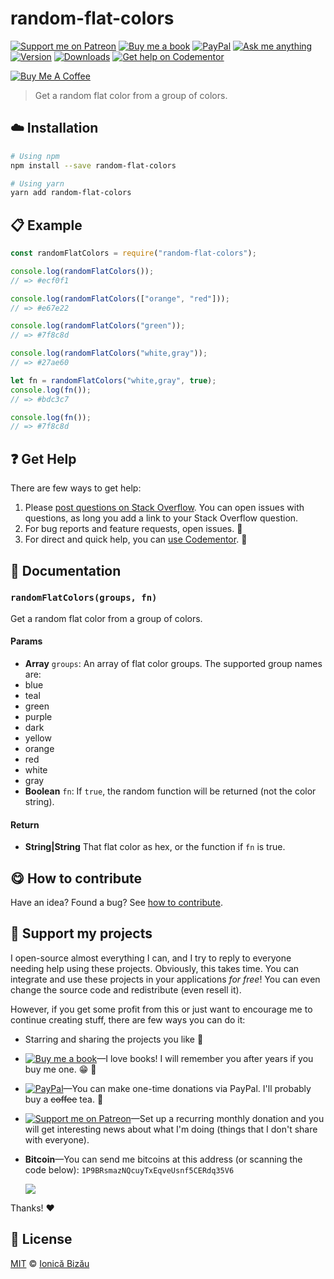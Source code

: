 <!-- Please do not edit this file. Edit the `blah` field in the `package.json` instead. If in doubt, open an issue. -->


















# random-flat-colors

 [![Support me on Patreon][badge_patreon]][patreon] [![Buy me a book][badge_amazon]][amazon] [![PayPal][badge_paypal_donate]][paypal-donations] [![Ask me anything](https://img.shields.io/badge/ask%20me-anything-1abc9c.svg)](https://github.com/IonicaBizau/ama) [![Version](https://img.shields.io/npm/v/random-flat-colors.svg)](https://www.npmjs.com/package/random-flat-colors) [![Downloads](https://img.shields.io/npm/dt/random-flat-colors.svg)](https://www.npmjs.com/package/random-flat-colors) [![Get help on Codementor](https://cdn.codementor.io/badges/get_help_github.svg)](https://www.codementor.io/johnnyb?utm_source=github&utm_medium=button&utm_term=johnnyb&utm_campaign=github)

<a href="https://www.buymeacoffee.com/H96WwChMy" target="_blank"><img src="https://www.buymeacoffee.com/assets/img/custom_images/yellow_img.png" alt="Buy Me A Coffee"></a>







> Get a random flat color from a group of colors.

















## :cloud: Installation

```sh
# Using npm
npm install --save random-flat-colors

# Using yarn
yarn add random-flat-colors
```













## :clipboard: Example



```js
const randomFlatColors = require("random-flat-colors");

console.log(randomFlatColors());
// => #ecf0f1

console.log(randomFlatColors(["orange", "red"]));
// => #e67e22

console.log(randomFlatColors("green"));
// => #7f8c8d

console.log(randomFlatColors("white,gray"));
// => #27ae60

let fn = randomFlatColors("white,gray", true);
console.log(fn());
// => #bdc3c7

console.log(fn());
// => #7f8c8d
```











## :question: Get Help

There are few ways to get help:



 1. Please [post questions on Stack Overflow](https://stackoverflow.com/questions/ask). You can open issues with questions, as long you add a link to your Stack Overflow question.
 2. For bug reports and feature requests, open issues. :bug:
 3. For direct and quick help, you can [use Codementor](https://www.codementor.io/johnnyb). :rocket:





## :memo: Documentation


### `randomFlatColors(groups, fn)`
Get a random flat color from a group of colors.

#### Params

- **Array** `groups`: An array of flat color groups. The supported group names are:
 - blue
 - teal
 - green
 - purple
 - dark
 - yellow
 - orange
 - red
 - white
 - gray
- **Boolean** `fn`: If `true`, the random function will be returned (not the color string).

#### Return
- **String|String** That flat color as hex, or the function if `fn` is true.














## :yum: How to contribute
Have an idea? Found a bug? See [how to contribute][contributing].


## :sparkling_heart: Support my projects
I open-source almost everything I can, and I try to reply to everyone needing help using these projects. Obviously,
this takes time. You can integrate and use these projects in your applications *for free*! You can even change the source code and redistribute (even resell it).

However, if you get some profit from this or just want to encourage me to continue creating stuff, there are few ways you can do it:


 - Starring and sharing the projects you like :rocket:
 - [![Buy me a book][badge_amazon]][amazon]—I love books! I will remember you after years if you buy me one. :grin: :book:
 - [![PayPal][badge_paypal]][paypal-donations]—You can make one-time donations via PayPal. I'll probably buy a ~~coffee~~ tea. :tea:
 - [![Support me on Patreon][badge_patreon]][patreon]—Set up a recurring monthly donation and you will get interesting news about what I'm doing (things that I don't share with everyone).
 - **Bitcoin**—You can send me bitcoins at this address (or scanning the code below): `1P9BRsmazNQcuyTxEqveUsnf5CERdq35V6`

    ![](https://i.imgur.com/z6OQI95.png)


Thanks! :heart:
























## :scroll: License

[MIT][license] © [Ionică Bizău][website]






[license]: /LICENSE
[website]: https://ionicabizau.net
[contributing]: /CONTRIBUTING.md
[docs]: /DOCUMENTATION.md
[badge_patreon]: https://ionicabizau.github.io/badges/patreon.svg
[badge_amazon]: https://ionicabizau.github.io/badges/amazon.svg
[badge_paypal]: https://ionicabizau.github.io/badges/paypal.svg
[badge_paypal_donate]: https://ionicabizau.github.io/badges/paypal_donate.svg
[patreon]: https://www.patreon.com/ionicabizau
[amazon]: http://amzn.eu/hRo9sIZ
[paypal-donations]: https://www.paypal.com/cgi-bin/webscr?cmd=_s-xclick&hosted_button_id=RVXDDLKKLQRJW

